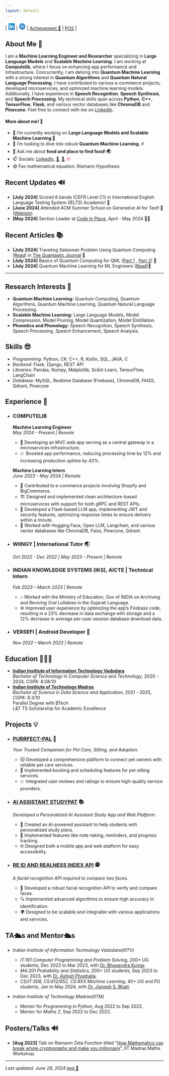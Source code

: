 ```yaml
---
layout: default
---
```




| <a href="https://www.linkedin.com/in/tirth5828/"><img src="./socials/link.jpeg" height = "22px" width="22px"></a>  |  <a href="https://github.com/tirth5828/"><img src="./socials/github.jpg" height = "22px" width="22px"></a> | [Achievement 🤩](./another-page.html) | [POS](./pos.html) |




## About Me 🫡

I am a **Machine Learning Engineer and Researcher** specializing in **Large Language Models** and **Scalable Machine Learning**. I am working at **Computelib**, where I focus on enhancing app performance and infrastructure. Concurrently, I am delving into **Quantum Machine Learning** with a strong interest in **Quantum Algorithms** and **Quantum Natural Language Processing**. I have contributed to various e-commerce projects, developed microservices, and optimized machine learning models. Additionally, I have experience in **Speech Recognition**, **Speech Synthesis**, and **Speech Processing**. My technical skills span across **Python**, **C++**, **TensorFlow**, **Flask**, and various vector databases like **ChromaDB** and **Pinecone**. Feel free to connect with me on [LinkedIn](https://www.linkedin.com/in/tirth5828/).

#### More about me! 💭

- 🔭 I’m currently working on <b>Large Language Models and  Scalable Machine Learning 🤖</b>
- 👯 I’m looking to dive into robust <b>Quantum Machine Learning. ⚡ </b>
- 💬 Ask me about <b>food and place to find food! 🌏 </b>
- 📫 Socials: [LinkedIn](https://www.linkedin.com/in/tirth5828/), [🐤](https://x.com/TIRTHJO10687372), [🤗](https://huggingface.co/tirth5828), <a href="https://www.instagram.com/tirth_5828/"><img src="./socials/insta.jpeg" height = "10px" width="10px"></a>
- 😄 Fav mathematical equation: Riemann Hypothesis


## Recent Updates 🔊
- **[July 2024]** Scored 8 bands (CEFR Level C1) in International English Language Testing System (IELTS) Academic!  🎉
- **[June 2024]** Attended ACM Summer School on Generative AI for Text! 🤩 ([Webiste](https://labs.iitgn.ac.in/lingo/acmsummerschool2024/))
- **[May 2024]** Section Leader at [Code In Place](https://codeinplace.stanford.edu/), April - May 2024 🧑‍🏫



## Recent Articles 📚
- **[July 2024]** Traveling Salesman Problem Using Quantum Computing ([Read](https://medium.com/the-quantastic-journal/traveling-salesman-problem-using-quantum-computing-02ae6356544b)) in [The Quantastic Journal](https://medium.com/the-quantastic-journal) 📔
- **[July 2024]** Basics of Quantum Computing for QML ([Part 1](https://medium.com/@tirth5828/basics-of-quantum-computing-for-qml-part-1-ac0a63286580) , [Part 2](https://medium.com/@tirth5828/basics-of-quantum-computing-for-qml-part-2-a6d7da544d1d)) 📔
- **[July 2024]** Quantum Machine Learning for ML Engineers ([Read](https://medium.com/@tirth5828/quantum-machine-learning-for-ml-engineers-63c99c887ddd))📔

----

## Research Interests 🤯

- **Quantum Machine Learning:** Quantum Computing, Quantum Algorithms, Quantum Machine Learning, Quantum Natural Language Processing.
- **Scalable Machine Learning:** Large Language Models, Model Compression, Model Pruning, Model Quantization, Model Distillation.
- **Phonetics and Phonology:** Speech Recognition, Speech Synthesis, Speech Processing, Speech Enhancement, Speech Analysis.

## Skills 😎
- _Programming_: Python, C#, C++, R, Kotlin, SQL, JAVA, C
- _Backend_: Flask, Django, REST API
- _Libraries_: Pandas, Numpy, Matplotlib, Scikit-Learn, TensorFlow, LangChain
- _Database_: MySQL, Realtime Database (Firebase), ChromaDB, FAISS, Qdrant, Pinecone


## Experience 💼

- ### COMPUTELIB
  **Machine Learning Engineer**  
  *May 2024 - Present | Remote*  
  - 🚀 Developing an MVC web app serving as a central gateway in a microservices infrastructure.
  - 📈 Boosted app performance, reducing processing time by 12% and increasing production uptime by 43%.

  **Machine Learning Intern**  
  *June 2023 - May 2024 | Remote*  
  - 🛒 Contributed to e-commerce projects involving Shopify and BigCommerce.
  - 🏗️ Designed and implemented clean architecture-based microservices with support for both gRPC and REST APIs.
  - 🔧 Developed a Flask-based LLM app, implementing JWT and security features, optimizing response times to ensure delivery within a minute.
  - 🤝 Worked with Hugging Face, Open LLM, Langchain, and various vector databases like ChromaDB, Faiss, Pinecone, Qdrant.

- ### WIINGY | International Tutor 🌏
  *Oct 2022 - Dec 2022 | May 2023 - Present | Remote*

- ### INDIAN KNOWLEDGE SYSTEMS (IKS), AICTE | Technical Intern
  *Feb 2023 – March 2023 | Remote*  
  - 🎶 Worked with the Ministry of Education, Gov of INDIA on Archiving and Reviving Oral Lullabies in the Gujarati Language.
  - ⚙️ Improved user experience by optimizing the app’s Firebase code, resulting in a 23% decrease in data exchange with storage and a 12% decrease in average per-user session database download data.

- ### VERSEFI | Android Developer 📱
  *Nov 2022 – March 2023 | Remote*


## Education 👨🏻‍🎓

- **[Indian Institute of Information Technology Vadodara](https://iiitvadodara.ac.in/)**
  <br>
  _Bachelor of Technology_ in _Computer Science and Technology_, 2020 - 2024, _CGPA: 8.08/10_
  <br>
- **[Indian Institute of Technology Madras](https://study.iitm.ac.in/ds/)**
  <br>
  _Bachelor of Science_ in _Data Science and Application_, 2021 - 2025, _CGPA: 8.3/10_
  <br>
  Parallel Degree with BTech
  <br>
  L&T TS Scholarship for Academic Excellence



## Projects 💡

- ### [PURRFECT-PAL](https://devfolio.co/projects/purrfectpal-d759) 🐾
  *Your Trusted Companion for Pet Care, Sitting, and Adoption.*
  - 🐱 Developed a comprehensive platform to connect pet owners with reliable pet care services.
  - 📅 Implemented booking and scheduling features for pet sitting services.
  - 📈 Integrated user reviews and ratings to ensure high-quality service providers.

- ### [AI ASSISTANT STUDYPAT](https://www.youtube.com/watch?v=ZVMS1dZxrP4) 📚
  *Developed a Personalized AI Assistant Study App and Web Platform.*
  - 🤖 Created an AI-powered assistant to help students with personalized study plans.
  - 📝 Implemented features like note-taking, reminders, and progress tracking.
  - 🌐 Designed both a mobile app and web platform for easy accessibility.

- ### [RE ID AND REALNESS INDEX API](https://github.com/tirth5828/Re-id-and-realness) 🕵️
  *A facial recognition API required to compare two faces.*
  - 📸 Developed a robust facial recognition API to verify and compare faces.
  - 🔍 Implemented advanced algorithms to ensure high accuracy in identification.
  - 🌍 Designed to be scalable and integrable with various applications and services.



## TA🛳️s and Mentor🛳️s
- _Indian Institute of Information Technology Vadodara(IIITV)_
  - _IT:161 Computer Programming and Problem Solving_, 200+ UG students, Dec 2022 to Mar 2023, with [Dr. Bhupendra Kumar](https://iiitvadodara.ac.in/bhupendra_kumar.php).
  - _MA:201 Probability and Statistics_, 200+ UG students, Sep 2023 to Dec 2023, with [Dr. Ashish Phophalia](https://iiitvadodara.ac.in/ashish_phophalia.php).
  - _CS/IT:308, CS:612/652, CS:8XX Machine Learning_, 40+ UG and PG students, Jan to May 2024, with [Dr. Jignesh S. Bhatt](https://iiitvadodara.ac.in/jignesh_bhatt.php).

- _Indian Institute of Technology Madras(IITM)_
  - Mentor for _Programming in Python_, Aug 2022 to Sep 2022.
  - Mentor for _Maths 2_,  Sep 2022 to Dec 2022.


## Posters/Talks 🔊
- **[Aug 2023]** Talk on Riemann Zeta Function titled "[How Mathematics can break whole cryptography and make you millionaire](https://www.youtube.com/watch?v=6tQHFxjl4GQ)", IIT Madras Maths Workshop.



-----


_Last updated: June 28, 2024_
[test 🤩](./test.html)


